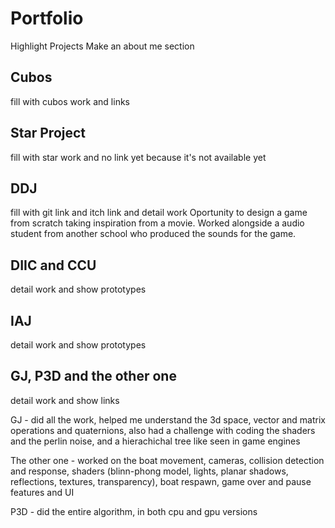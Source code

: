 # Portfolio
Highlight Projects
Make an about me section


## Cubos
fill with cubos work and links

## Star Project
fill with star work and no link yet because it's not available yet

## DDJ
fill with git link and itch link and detail work
Oportunity to design a game from scratch taking inspiration from a movie.
Worked alongside a audio student from another school who produced the sounds for the game.

## DIIC and CCU
detail work and show prototypes

## IAJ
detail work and show prototypes

## GJ, P3D and the other one
detail work and show links

GJ - did all the work, helped me understand the 3d space, vector and matrix operations and quaternions, also had a challenge with coding the shaders and the perlin noise, and a hierachichal tree like seen in game engines

The other one - worked on the boat movement, cameras, collision detection and response, shaders (blinn-phong model, lights, planar shadows, reflections, textures, transparency), boat respawn, game over and pause features and UI

P3D - did the entire algorithm, in both cpu and gpu versions
